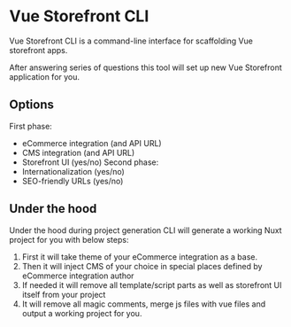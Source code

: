 # Vue Storefront CLI

Vue Storefront CLI is a command-line interface for scaffolding Vue storefront apps.

After answering series of questions this tool will set up new Vue Storefront application for you.

## Options

First phase:
- eCommerce integration (and API URL)
- CMS integration (and API URL)
- Storefront UI (yes/no)
Second phase:
- Internationalization (yes/no)
- SEO-friendly URLs (yes/no)


## Under the hood

Under the hood during project generation CLI will generate a working Nuxt project for you with below steps:

1. First it will take theme of your eCommerce integration as a base.
2. Then it will inject CMS of your choice in special places defined by eCommerce integration author
3. If needed it will remove all template/script parts as well as storefront UI itself from your project
4. It will remove all magic comments, merge js files with vue files and output a working project for you.